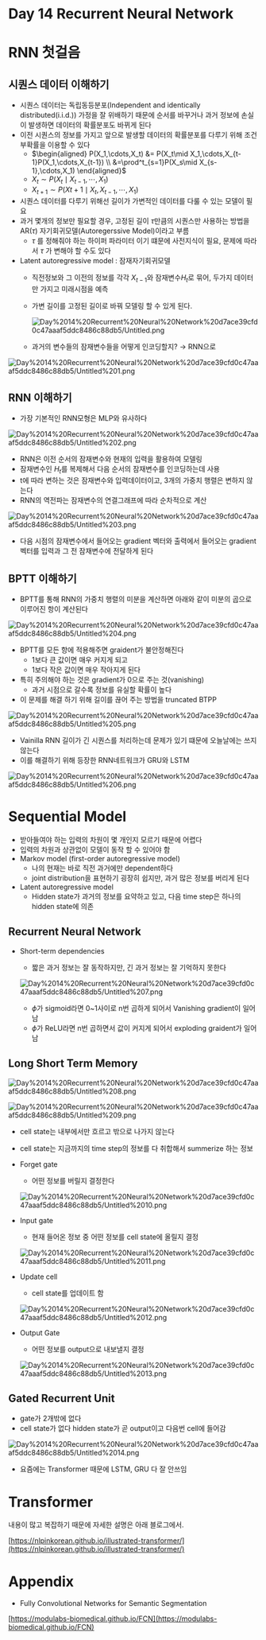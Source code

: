 # Day 14 Recurrent Neural Network

# RNN 첫걸음

## 시퀀스 데이터 이해하기

- 시퀀스 데이터는 독립동등분포(Independent and identically distributed(i.i.d.))  가정을 잘 위배하기 때문에 순서를 바꾸거나 과거 정보에 손실이 발생하면 데이터의 확률분포도 바뀌게 된다
- 이전 시퀀스의 정보를 가지고 앞으로 발생할 데이터의 확률분포를 다루기 위해 조건부확률을 이용할 수 있다
    - $\begin{aligned}
    P(X_1,\cdots,X_t) &= P(X_t\mid X_1,\cdots,X_{t-1}P(X_1,\cdots,X_{t-1}) \\
    &=\prod^t_{s=1}P(X_s\mid X_{s-1},\cdots,X_1)
    \end{aligned}$
    - $X_t \sim P(X_t\mid X_{t-1},\cdots,X_1)$
    - $X_{t+1} \sim P(X{t+1} \mid X_t, X_{t-1}, \cdots, X_1)$
- 시퀀스 데이터를 다루기 위해선 길이가 가변적인 데이터를 다룰 수 있는 모델이 필요
- 과거 몇개의 정보만 필요할 경우, 고정된 길이 $\tau$만큼의 시퀀스만 사용하는 방법을 AR($\tau$) 자기회귀모델(Autoregerssive Model)이라고 부름
    - $\tau$ 를 정해줘야 하는 하이퍼 파라미터 이기 떄문에 사전지식이 필요, 문제에 따라서 $\tau$ 가 변해야 할 수도 있다
- Latent autoregressive model : 잠재자기회귀모델
    - 직전정보와 그 이전의 정보를 각각 $X_{t-1}$와 잠재변수$H_{t}$로 묶어, 두가지 데이터만 가지고 미래시점을 예측
    - 가변 길이를 고정된 길이로 바꿔 모델링 할 수 있게 된다.

        ![Day%2014%20Recurrent%20Neural%20Network%20d7ace39cfd0c47aaaf5ddc8486c88db5/Untitled.png](Day%2014%20Recurrent%20Neural%20Network%20d7ace39cfd0c47aaaf5ddc8486c88db5/Untitled.png)

    - 과거의 변수들의 잠재변수들을 어떻게 인코딩할지? → RNN으로

![Day%2014%20Recurrent%20Neural%20Network%20d7ace39cfd0c47aaaf5ddc8486c88db5/Untitled%201.png](Day%2014%20Recurrent%20Neural%20Network%20d7ace39cfd0c47aaaf5ddc8486c88db5/Untitled%201.png)

## RNN 이해하기

- 가장 기본적인 RNN모형은 MLP와 유사하다

![Day%2014%20Recurrent%20Neural%20Network%20d7ace39cfd0c47aaaf5ddc8486c88db5/Untitled%202.png](Day%2014%20Recurrent%20Neural%20Network%20d7ace39cfd0c47aaaf5ddc8486c88db5/Untitled%202.png)

- RNN은 이전 순서의 잠재변수와 현재의 입력을 활용하여 모델링
- 잠재변수인 $H_t$를 복제해서 다음 순서의 잠재변수를 인코딩하는데 사용
- t에 따라 변하는 것은 잠재변수와 입력데이터이고, 3개의 가중치 행렬은 변하지 않는다
- RNN의 역전파는 잠재변수의 연결그래프에 따라 순차적으로 계산

![Day%2014%20Recurrent%20Neural%20Network%20d7ace39cfd0c47aaaf5ddc8486c88db5/Untitled%203.png](Day%2014%20Recurrent%20Neural%20Network%20d7ace39cfd0c47aaaf5ddc8486c88db5/Untitled%203.png)

- 다음 시점의 잠재변수에서 들어오는 gradient 벡터와 출력에서 들어오는 gradient 벡터를 입력과 그 전 잠재변수에 전달하게 된다

## BPTT 이해하기

- BPTT를 통해 RNN의 가중치 행렬의 미분을 계산하면 아래와 같이 미분의 곱으로 이루어진 항이 계산된다

![Day%2014%20Recurrent%20Neural%20Network%20d7ace39cfd0c47aaaf5ddc8486c88db5/Untitled%204.png](Day%2014%20Recurrent%20Neural%20Network%20d7ace39cfd0c47aaaf5ddc8486c88db5/Untitled%204.png)

- BPTT를 모든 항에 적용해주면 graident가 불안정해진다
    - 1보다 큰 값이면 매우 커지게 되고
    - 1보다 작은 값이면 매우 작아지게 된다
- 특히 주의해야 하는 것은 gradient가 0으로 주는 것(vanishing)
    - 과거 시점으로 갈수록 정보를 유실할 확률이 높다
- 이 문제를 해결 하기 위해 길이를 끊어 주는 방법을 truncated BTPP

![Day%2014%20Recurrent%20Neural%20Network%20d7ace39cfd0c47aaaf5ddc8486c88db5/Untitled%205.png](Day%2014%20Recurrent%20Neural%20Network%20d7ace39cfd0c47aaaf5ddc8486c88db5/Untitled%205.png)

- Vainilla RNN 길이가 긴 시퀀스를 처리하는데 문제가 있기 떄문에 오늘날에는 쓰지 않는다
- 이를 해결하기 위해 등장한 RNN네트워크가 GRU와 LSTM

![Day%2014%20Recurrent%20Neural%20Network%20d7ace39cfd0c47aaaf5ddc8486c88db5/Untitled%206.png](Day%2014%20Recurrent%20Neural%20Network%20d7ace39cfd0c47aaaf5ddc8486c88db5/Untitled%206.png)

# Sequential Model

- 받아들여야 하는 입력의 차원이 몇 개인지 모르기 때문에 어렵다
- 입력의 차원과 상관없이 모델이 동작 할 수 있어야 함
- Markov model (first-order autoregressive model)
    - 나의 현재는 바로 직전 과거에만 dependent하다
    - joint distribution을 표현하기 굉장히 쉽지만, 과거 많은 정보를 버리게 된다
- Latent autoregressive model
    - Hidden state가 과거의 정보를 요약하고 있고, 다음 time step은 하나의 hidden state에 의존

## Recurrent Neural Network

- Short-term dependencies
    - 짧은 과거 정보는 잘 동작하지만, 긴 과거 정보는 잘 기억하지 못한다

    ![Day%2014%20Recurrent%20Neural%20Network%20d7ace39cfd0c47aaaf5ddc8486c88db5/Untitled%207.png](Day%2014%20Recurrent%20Neural%20Network%20d7ace39cfd0c47aaaf5ddc8486c88db5/Untitled%207.png)

    - $\phi$가 sigmoid라면 0~1사이로 n번 곱하게 되어서 Vanishing gradient이 일어남
    - $\phi$가 ReLU라면 n번 곱하면서 값이 커지게 되어서 exploding graident가 일어남

## Long Short Term Memory

![Day%2014%20Recurrent%20Neural%20Network%20d7ace39cfd0c47aaaf5ddc8486c88db5/Untitled%208.png](Day%2014%20Recurrent%20Neural%20Network%20d7ace39cfd0c47aaaf5ddc8486c88db5/Untitled%208.png)

![Day%2014%20Recurrent%20Neural%20Network%20d7ace39cfd0c47aaaf5ddc8486c88db5/Untitled%209.png](Day%2014%20Recurrent%20Neural%20Network%20d7ace39cfd0c47aaaf5ddc8486c88db5/Untitled%209.png)

- cell state는 내부에서만 흐르고 밖으로 나가지 않는다
- cell state는 지금까지의 time step의 정보를 다 취합해서 summerize 하는 정보
- Forget gate
    - 어떤 정보를 버릴지 결정한다

    ![Day%2014%20Recurrent%20Neural%20Network%20d7ace39cfd0c47aaaf5ddc8486c88db5/Untitled%2010.png](Day%2014%20Recurrent%20Neural%20Network%20d7ace39cfd0c47aaaf5ddc8486c88db5/Untitled%2010.png)

- Input gate
    - 현재 들어온 정보 중 어떤 정보를 cell state에 올릴지 결정

    ![Day%2014%20Recurrent%20Neural%20Network%20d7ace39cfd0c47aaaf5ddc8486c88db5/Untitled%2011.png](Day%2014%20Recurrent%20Neural%20Network%20d7ace39cfd0c47aaaf5ddc8486c88db5/Untitled%2011.png)

- Update cell
    - cell state를 업데이트 함

    ![Day%2014%20Recurrent%20Neural%20Network%20d7ace39cfd0c47aaaf5ddc8486c88db5/Untitled%2012.png](Day%2014%20Recurrent%20Neural%20Network%20d7ace39cfd0c47aaaf5ddc8486c88db5/Untitled%2012.png)

- Output Gate
    - 어떤 정보를 output으로 내보낼지 결정

    ![Day%2014%20Recurrent%20Neural%20Network%20d7ace39cfd0c47aaaf5ddc8486c88db5/Untitled%2013.png](Day%2014%20Recurrent%20Neural%20Network%20d7ace39cfd0c47aaaf5ddc8486c88db5/Untitled%2013.png)

## Gated Recurrent Unit

- gate가 2개밖에 없다
- cell state가 없다 hidden state가 곧 output이고 다음번 cell에 들어감

![Day%2014%20Recurrent%20Neural%20Network%20d7ace39cfd0c47aaaf5ddc8486c88db5/Untitled%2014.png](Day%2014%20Recurrent%20Neural%20Network%20d7ace39cfd0c47aaaf5ddc8486c88db5/Untitled%2014.png)

- 요즘에는 Transformer 때문에 LSTM, GRU 다 잘 안쓰임

# Transformer

내용이 많고 복잡하기 때문에 자세한 설명은 아래 블로그에서.

[https://nlpinkorean.github.io/illustrated-transformer/](https://nlpinkorean.github.io/illustrated-transformer/)

# Appendix

- Fully Convolutional Networks for Semantic Segmentation

[https://modulabs-biomedical.github.io/FCN](https://modulabs-biomedical.github.io/FCN)